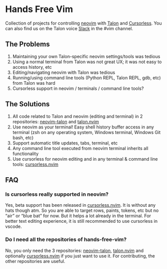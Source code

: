 # Hands Free Vim 

Collection of projects for controlling [neovim](https://neovim.io/) with [Talon](https://talonvoice.com/) and [Cursorless](https://github.com/cursorless-dev/cursorless). You can also find us on the Talon voice [Slack](https://talonvoice.com/chat) in the #vim channel.

## The Problems

1. Maintaining your own Talon-specific neovim settings/tools was tedious
2. Using a normal terminal from Talon was not great UX; it was not easy to access history, etc
3. Editing/navigating neovim with Talon was tedious
4. Running/using command line tools (Python REPL, Talon REPL, gdb, etc) from Talon was hard
5. Cursorless support in neovim / terminals / command line tools? 

## The Solutions

1. All code related to Talon and neovim (editing and terminal) in 2 repositories: [neovim-talon](https://github.com/hands-free-vim/neovim-talon) and [talon.nvim](https://github.com/hands-free-vim/talon.nvim)
2. Use neovim as your terminal! Easy shell history buffer access in any terminal (zsh on any operating system, Windows terminal, Windows Git bash, etc)
3. Support automatic title updates, tabs, terminal, etc
4. Any command line tool executed from neovim terminal inherits all functionality
5. Use cursorless for neovim editing and in any terminal & command line tools: [cursorless.nvim](https://github.com/hands-free-vim/cursorless.nvim) 

## FAQ

### Is cursorless really supported in neovim?

Yes, beta support has been released in [cursorless.nvim](https://github.com/hands-free-vim/cursorless.nvim). It is without any hats though atm. So you are able to target rows, paints, tokens, etc but no “air” or “blue bat” for now. But it helps a lot already in the terminal. For better text editing experience, it is still recommended to use cursorless in vscode.

### Do I need all the repositories of hands-free-vim?

No, you only need the 3 repositories: [neovim-talon](https://github.com/hands-free-vim/neovim-talon), [talon.nvim](https://github.com/hands-free-vim/talon.nvim) and optionally [cursorless.nvim](https://github.com/hands-free-vim/cursorless.nvim) if you just want to use it. For contributing, the other repositories are useful.
